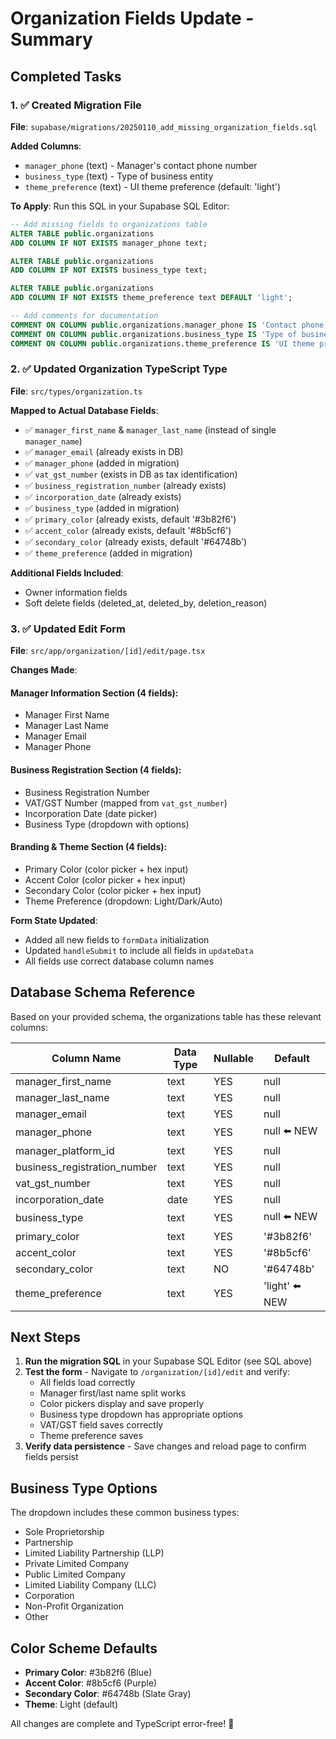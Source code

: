 # Organization Fields Update - Summary

## Completed Tasks

### 1. ✅ Created Migration File

**File**: `supabase/migrations/20250110_add_missing_organization_fields.sql`

**Added Columns**:

- `manager_phone` (text) - Manager's contact phone number
- `business_type` (text) - Type of business entity
- `theme_preference` (text) - UI theme preference (default: 'light')

**To Apply**: Run this SQL in your Supabase SQL Editor:

```sql
-- Add missing fields to organizations table
ALTER TABLE public.organizations
ADD COLUMN IF NOT EXISTS manager_phone text;

ALTER TABLE public.organizations
ADD COLUMN IF NOT EXISTS business_type text;

ALTER TABLE public.organizations
ADD COLUMN IF NOT EXISTS theme_preference text DEFAULT 'light';

-- Add comments for documentation
COMMENT ON COLUMN public.organizations.manager_phone IS 'Contact phone number for the organization manager';
COMMENT ON COLUMN public.organizations.business_type IS 'Type of business entity (e.g., LLC, Corporation, Partnership, LLP, etc.)';
COMMENT ON COLUMN public.organizations.theme_preference IS 'UI theme preference: light, dark, or auto';
```

### 2. ✅ Updated Organization TypeScript Type

**File**: `src/types/organization.ts`

**Mapped to Actual Database Fields**:

- ✅ `manager_first_name` & `manager_last_name` (instead of single `manager_name`)
- ✅ `manager_email` (already exists in DB)
- ✅ `manager_phone` (added in migration)
- ✅ `vat_gst_number` (exists in DB as tax identification)
- ✅ `business_registration_number` (already exists)
- ✅ `incorporation_date` (already exists)
- ✅ `business_type` (added in migration)
- ✅ `primary_color` (already exists, default '#3b82f6')
- ✅ `accent_color` (already exists, default '#8b5cf6')
- ✅ `secondary_color` (already exists, default '#64748b')
- ✅ `theme_preference` (added in migration)

**Additional Fields Included**:

- Owner information fields
- Soft delete fields (deleted_at, deleted_by, deletion_reason)

### 3. ✅ Updated Edit Form

**File**: `src/app/organization/[id]/edit/page.tsx`

**Changes Made**:

#### Manager Information Section (4 fields):

- Manager First Name
- Manager Last Name
- Manager Email
- Manager Phone

#### Business Registration Section (4 fields):

- Business Registration Number
- VAT/GST Number (mapped from `vat_gst_number`)
- Incorporation Date (date picker)
- Business Type (dropdown with options)

#### Branding & Theme Section (4 fields):

- Primary Color (color picker + hex input)
- Accent Color (color picker + hex input)
- Secondary Color (color picker + hex input)
- Theme Preference (dropdown: Light/Dark/Auto)

**Form State Updated**:

- Added all new fields to `formData` initialization
- Updated `handleSubmit` to include all fields in `updateData`
- All fields use correct database column names

## Database Schema Reference

Based on your provided schema, the organizations table has these relevant columns:

| Column Name                  | Data Type | Nullable | Default        |
| ---------------------------- | --------- | -------- | -------------- |
| manager_first_name           | text      | YES      | null           |
| manager_last_name            | text      | YES      | null           |
| manager_email                | text      | YES      | null           |
| manager_phone                | text      | YES      | null ⬅️ NEW    |
| manager_platform_id          | text      | YES      | null           |
| business_registration_number | text      | YES      | null           |
| vat_gst_number               | text      | YES      | null           |
| incorporation_date           | date      | YES      | null           |
| business_type                | text      | YES      | null ⬅️ NEW    |
| primary_color                | text      | YES      | '#3b82f6'      |
| accent_color                 | text      | YES      | '#8b5cf6'      |
| secondary_color              | text      | NO       | '#64748b'      |
| theme_preference             | text      | YES      | 'light' ⬅️ NEW |

## Next Steps

1. **Run the migration SQL** in your Supabase SQL Editor (see SQL above)
2. **Test the form** - Navigate to `/organization/[id]/edit` and verify:
   - All fields load correctly
   - Manager first/last name split works
   - Color pickers display and save properly
   - Business type dropdown has appropriate options
   - VAT/GST field saves correctly
   - Theme preference saves
3. **Verify data persistence** - Save changes and reload page to confirm fields persist

## Business Type Options

The dropdown includes these common business types:

- Sole Proprietorship
- Partnership
- Limited Liability Partnership (LLP)
- Private Limited Company
- Public Limited Company
- Limited Liability Company (LLC)
- Corporation
- Non-Profit Organization
- Other

## Color Scheme Defaults

- **Primary Color**: #3b82f6 (Blue)
- **Accent Color**: #8b5cf6 (Purple)
- **Secondary Color**: #64748b (Slate Gray)
- **Theme**: Light (default)

All changes are complete and TypeScript error-free! 🎉
